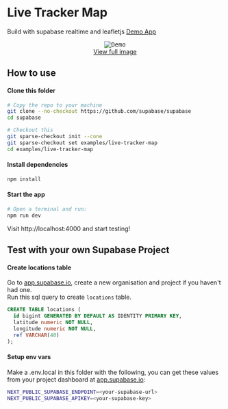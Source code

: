 # Live Tracker Map
Build with supabase realtime and leafletjs [Demo App](https://realtime-map.vercel.app/)

<p align="center">
<kbd>
<img src="https://media.giphy.com/media/iDU80ngpsSddc0ObGI/giphy.gif" alt="Demo"/>
</kbd>
<br />
<a href="https://giphy.com/gifs/iDU80ngpsSddc0ObGI">View full image</a>
</p>

## How to use
#### Clone this folder
```bash
# Copy the repo to your machine
git clone --no-checkout https://github.com/supabase/supabase
cd supabase

# Checkout this 
git sparse-checkout init --cone
git sparse-checkout set examples/live-tracker-map
cd examples/live-tracker-map
```

#### Install dependencies
```bash
npm install 
```

#### Start the app
```bash
# Open a terminal and run:
npm run dev
```
Visit http://localhost:4000 and start testing!

## Test with your own Supabase Project
#### Create locations table
Go to [app.supabase.io](https://app.supabase.io/), create a new organisation and project if you haven't had one.  
Run this sql query to create `locations` table.
```sql
CREATE TABLE locations (
  id bigint GENERATED BY DEFAULT AS IDENTITY PRIMARY KEY,
  latitude numeric NOT NULL,
  longitude numeric NOT NULL,
  ref VARCHAR(40)
);
```

#### Setup env vars
Make a .env.local in this folder with the following, you can get these values from your project dashboard at [app.supabase.io](https://app.supabase.io/):
```bash
NEXT_PUBLIC_SUPABASE_ENDPOINT=<your-supabase-url>
NEXT_PUBLIC_SUPABASE_APIKEY=<your-supabase-key>
```
